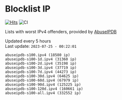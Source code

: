 # Blocklist IP

[![Hits](https://hits.seeyoufarm.com/api/count/incr/badge.svg?url=https%3A%2F%2Fgithub.com%2Fborestad%2Fblocklist-ip%2F&count_bg=%2379C83D&title_bg=%23555555&icon=&icon_color=%23E7E7E7&title=hits&edge_flat=false)](https://hits.seeyoufarm.com)  ![CI](https://img.shields.io/github/workflow/status/borestad/blocklist-ip/CI?style=flat-square)

Lists with worst IPv4 offenders, provided by [AbuseIPDB](https://www.abuseipdb.com/)

<!-- FOOTER-PLACEHOLDER -->
Updated every 5 hours<br>
Last update: `2023-07-25 - 00:22:01`
```
abuseipdb-s100.ipv4 (18580 ip)
abuseipdb-s100-1d.ipv4 (31360 ip)
abuseipdb-s100-2d.ipv4 (35198 ip)
abuseipdb-s100-3d.ipv4 (37719 ip)
abuseipdb-s100-7d.ipv4 (44273 ip)
abuseipdb-s100-30d.ipv4 (64625 ip)
abuseipdb-s100-60d.ipv4 (67979 ip)
abuseipdb-s100-90d.ipv4 (125225 ip)
abuseipdb-s100-120d.ipv4 (160661 ip)
abuseipdb-s100-all.ipv4 (332552 ip)
```
